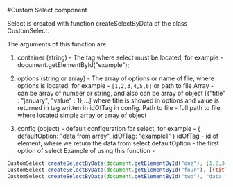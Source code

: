 #Custom Select component

Select is created with function createSelectByData of the class CustomSelect.

The arguments of this function are:

1. container (string) - The tag where select must be located, for example - document.getElementById("example");

2. options (string or array) - The array of options or name of file, where options is located, for example - ```[1,2,3,4,5,6]``` or path to file
   Array - can be array of number or string, and also can be array of object [{"title" : "january", "value" : 1},...] where title is showed in options and value is returned in tag written in idOfTag in config.
   Path to file - full path to file, where located simple array or array of object

3. config (object) - default configuration for select, for example - { defaultOption: "data from array", idOfTag: "example1" }
   idOfTag - id of element, where we return the data from select
   defaultOption - the first option of select
Example of using this function -

```javascript
CustomSelect.createSelectByData(document.getElementById("one"), [1,2,3,4,5,6], {defaultOption: "data from array", idOfTag: "example1"});
CustomSelect.createSelectByData(document.getElementById("four"), [{title: "option1", value: 1}, {title: "option2", value: 2}], {defaultOption: "data from array with objects", idOfTag: "example4"});
CustomSelect.createSelectByData(document.getElementById("two"), "data_for_options/file1.json", {defaultOption: "data from file", idOfTag: "example2"});
```